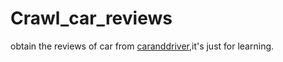 # Crawl_car_reviews
obtain the reviews of car from [caranddriver](https://www.caranddriver.com),it's just for learning.
